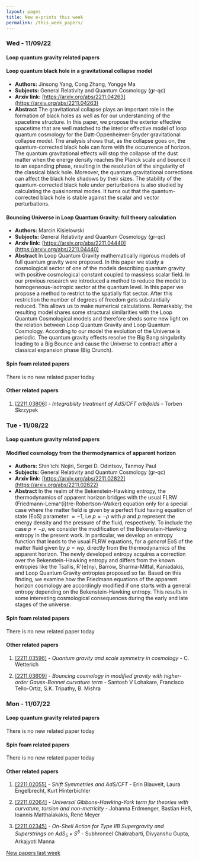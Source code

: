 ```yaml
---
layout: pages
title: New e-prints this week
permalink: /this_week_papers/
---
```




### Wed - 11/09/22

#### Loop quantum gravity related papers

#### **Loop quantum black hole in a gravitational collapse model**
 - **Authors:** Jinsong Yang, Cong Zhang, Yongge Ma
 - **Subjects:** General Relativity and Quantum Cosmology (gr-qc)
 - **Arxiv link:** [https://arxiv.org/abs/2211.04263](https://arxiv.org/abs/2211.04263)
 - **Abstract**
 The gravitational collapse plays an important role in the formation of black holes as well as for our understanding of the spacetime structure. In this paper, we propose the exterior effective spacetime that are well matched to the interior effective model of loop quantum cosmology for the Datt-Oppenheimer-Snyder gravitational collapse model. The analysis shows that, as the collapse goes on, the quantum-corrected black hole can form with the occurrence of horizon. The quantum gravitational effects will stop the collapse of the dust matter when the energy density reaches the Planck scale and bounce it to an expanding phase, resulting in the resolution of the singularity of the classical black hole. Moreover, the quantum gravitational corrections can affect the black hole shadows by their sizes. The stability of the quantum-corrected black hole under perturbations is also studied by calculating the quasinormal modes. It turns out that the quantum-corrected black hole is stable against the scalar and vector perturbations. 

#### **Bouncing Universe in Loop Quantum Gravity: full theory calculation**
 - **Authors:** Marcin Kisielowski
 - **Subjects:** General Relativity and Quantum Cosmology (gr-qc)
 - **Arxiv link:** [https://arxiv.org/abs/2211.04440](https://arxiv.org/abs/2211.04440)
 - **Abstract**
 In Loop Quantum Gravity mathematically rigorous models of full quantum gravity were proposed. In this paper we study a cosmological sector of one of the models describing quantum gravity with positive cosmological constant coupled to massless scalar field. In our previous research we introduced a method to reduce the model to homogeneous-isotropic sector at the quantum level. In this paper we propose a method to restrict to the spatially flat sector. After this restriction the number of degrees of freedom gets substantially reduced. This allows us to make numerical calculations. Remarkably, the resulting model shares some structural similarities with the Loop Quantum Cosmological models and therefore sheds some new light on the relation between Loop Quantum Gravity and Loop Quantum Cosmology. According to our model the evolution of the Universe is periodic. The quantum gravity effects resolve the Big Bang singularity leading to a Big Bounce and cause the Universe to contract after a classical expansion phase (Big Crunch). 

#### Spin foam related papers

There is no new related paper today 



#### Other related papers

1. [[2211.03806]](https://arxiv.org/abs/2211.03806) - *Integrability treatment of AdS/CFT orbifolds* - Torben Skrzypek



### Tue - 11/08/22

#### Loop quantum gravity related papers

#### **Modified cosmology from the thermodynamics of apparent horizon**
 - **Authors:** Shin'ichi Nojiri, Sergei D. Odintsov, Tanmoy Paul
 - **Subjects:** General Relativity and Quantum Cosmology (gr-qc)
 - **Arxiv link:** [https://arxiv.org/abs/2211.02822](https://arxiv.org/abs/2211.02822)
 - **Abstract**
 In the realm of the Bekenstein-Hawking entropy, the thermodynamics of apparent horizon bridges with the usual FLRW (Friedmann-Lema\^{i}tre-Robertson-Walker) equation only for a special case where the matter field is given by a perfect fluid having equation of state (EoS) parameter $= -1$, i.e $p = -\rho$ with $\rho$ and $p$ represent the energy density and the pressure of the fluid, respectively. To include the case $p \neq -\rho$, we consider the modification of the Bekenstein-Hawking entropy in the present work. In particular, we develop an entropy function that leads to the usual FLRW equations, for a $general$ EoS of the matter fluid given by $p = w\rho$, directly from the thermodynamics of the apparent horizon. The newly developed entropy acquires a correction over the Bekenstein-Hawking entropy and differs from the known entropies like the Tsallis, R\'{e}nyi, Barrow, Sharma-Mittal, Kaniadakis, and Loop Quantum Gravity entropies proposed so far. Based on this finding, we examine how the Friedmann equations of the apparent horizon cosmology are accordingly modified if one starts with a general entropy depending on the Bekenstein-Hawking entropy. This results in some interesting cosmological consequences during the early and late stages of the universe. 

#### Spin foam related papers

There is no new related paper today 



#### Other related papers

1. [[2211.03596]](https://arxiv.org/abs/2211.03596) - *Quantum gravity and scale symmetry in cosmology* - C. Wetterich

1. [[2211.03609]](https://arxiv.org/abs/2211.03609) - *Bouncing cosmology in modified gravity with higher-order Gauss-Bonnet  curvature term* - Santosh V Lohakare, Francisco Tello-Ortiz, S.K. Tripathy, B. Mishra



### Mon - 11/07/22

#### Loop quantum gravity related papers

There is no new related paper today 

#### Spin foam related papers

There is no new related paper today 



#### Other related papers

1. [[2211.02055]](https://arxiv.org/abs/2211.02055) - *Shift Symmetries and AdS/CFT* - Erin Blauvelt, Laura Engelbrecht, Kurt Hinterbichler

1. [[2211.02064]](https://arxiv.org/abs/2211.02064) - *Universal Gibbons-Hawking-York term for theories with curvature, torsion  and non-metricity* - Johanna Erdmenger, Bastian Heß, Ioannis Matthaiakakis, René Meyer

1. [[2211.02345]](https://arxiv.org/abs/2211.02345) - *On-Shell Action for Type IIB Supergravity and Superstrings on $AdS_5  \times S^5$* - Subhroneel Chakrabarti, Divyanshu Gupta, Arkajyoti Manna






[New papers last week]({{site.url}}/archived/weekly/pre-prints/2022/11/07/archived_weekly_papers.html)